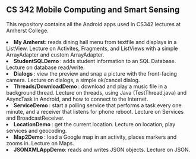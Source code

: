 <h2>CS 342 Mobile Computing and Smart Sensing</h2>

This repository contains all the Android apps used in CS342 lectures at Amherst College.

<li><b> My Amherst</b>: reads dining hall menu from textfile and displays in a ListView. Lecture on Activites, Fragments, and ListViews with a simple ArrayAdapter and custom ArrayAdapter.
<li><b> StudentSQLDemo </b>: adds student information to an SQL Database. Lecture on database read/write.
<li><b> Dialogs </b>: view the preview and snap a picture with the front-facing camera. Lecture on dialogs, a simple ok/cancel dialog. 
<li><b> Threads/DownloadDemo </b>: download and play a music file in a background thread. Lecture on threads, using Java (TestThread.java) and AsyncTask in Android, and how to connect to the Internet.  
<li><b> ServiceDemo </b>: start a polling service that performs a task every one minute, and a receiver that listens for phone reboot. Lecture on Services and BroadcastReceiver.
<li><b> LocationDemo </b>: get the current location. Lecture on location, play services and geocoding.
<li><b> Map2Demo </b>: load a Google map in an activity, places markers and zooms in. Lecture on Maps.
<li><b>JSONXMLAppDemo</b>: reads and writes JSON objects. Lecture on JSON.
 
